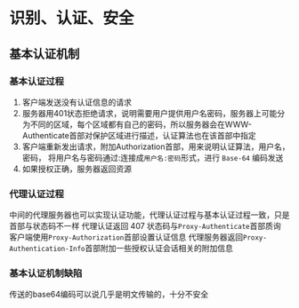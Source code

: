 # 识别、认证、安全

## 基本认证机制

### 基本认证过程

1. 客户端发送没有认证信息的请求
2. 服务器用401状态拒绝请求，说明需要用户提供用户名密码，服务器上可能分为不同的区域，每个区域都有自己的密码，所以服务器会在WWW-Authenticate首部对保护区域进行描述，认证算法也在该首部中指定
3. 客户端重新发出请求，附加Authorization首部，用来说明认证算法，用户名，密码， 将用户名与密码通过:连接成`用户名:密码`形式，进行 `Base-64` 编码发送
4. 如果授权正确，服务器返回资源

### 代理认证过程

中间的代理服务器也可以实现认证功能，代理认证过程与基本认证过程一致，只是首部与状态码不一样
代理认证返回 407 状态码与`Proxy-Authenticate`首部质询
客户端使用`Proxy-Authorization`首部设置认证信息
代理服务器返回`Proxy-Authentication-Info`首部附加一些授权认证会话相关的附加信息

### 基本认证机制缺陷

传送的base64编码可以说几乎是明文传输的，十分不安全